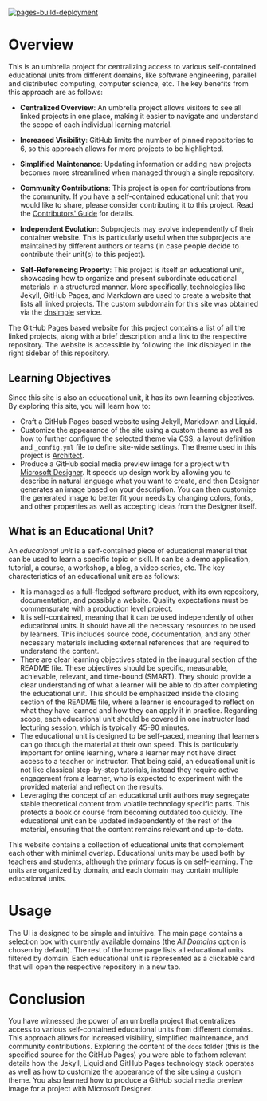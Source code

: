 [![pages-build-deployment](https://github.com/evarga/edu-units/actions/workflows/pages/pages-build-deployment/badge.svg)](https://github.com/evarga/edu-units/actions/workflows/pages/pages-build-deployment)
# Overview
This is an umbrella project for centralizing access to various self-contained educational units from different domains, like software engineering, parallel and distributed computing, computer science, etc. The key benefits from this approach are as follows:

- **Centralized Overview**: An umbrella project allows visitors to see all linked projects in one place, making it easier to navigate and understand the scope of each individual learning material.
- **Increased Visibility**: GitHub limits the number of pinned repositories to 6, so this approach allows for more projects to be highlighted.
- **Simplified Maintenance**: Updating information or adding new projects becomes more streamlined when managed through a single repository.
- **Community Contributions**: This project is open for contributions from the community. If you have a self-contained educational unit that you would like to share, please consider contributing it to this project. Read the [Contributors' Guide](https://github.com/evarga/edu-units/blob/main/CONTRIBUTING.md) for details.

- **Independent Evolution**: Subprojects may evolve independently of their container website. This is particularly useful when the subprojects are maintained by different authors or teams (in case people decide to contribute their unit(s) to this project).
- **Self-Referencing Property**: This project is itself an educational unit, showcasing how to organize and present subordinate educational materials in a structured manner. More specifically, technologies like Jekyll, GitHub Pages, and Markdown are used to create a website that lists all linked projects. The custom subdomain for this site was obtained via the [dnsimple](https://dnsimple.com/r/fefeb14211521c) service.

The GitHub Pages based website for this project contains a list of all the linked projects, along with a brief description and a link to the respective repository. The website is accessible by following the link displayed in the right sidebar of this repository.

## Learning Objectives
Since this site is also an educational unit, it has its own learning objectives. By exploring this site, you will learn how to:
- Craft a GitHub Pages based website using Jekyll, Markdown and Liquid.
- Customize the appearance of the site using a custom theme as well as how to further configure the selected theme via CSS, a layout definition and `_config.yml` file to define site-wide settings. The theme used in this project is [Architect](https://github.com/pages-themes/architect/).
- Produce a GitHub social media preview image for a project with [Microsoft Designer](https://designer.microsoft.com). It speeds up design work by allowing you to describe in natural language what you want to create, and then Designer generates an image based on your description. You can then customize the generated image to better fit your needs by changing colors, fonts, and other properties as well as accepting ideas from the Designer itself.

## What is an Educational Unit?
An _educational unit_ is a self-contained piece of educational material that can be used to learn a specific topic or skill. It can be a demo application, tutorial, a course, a workshop, a blog, a video series, etc. The key characteristics of an educational unit are as follows:
- It is managed as a full-fledged software product, with its own repository, documentation, and possibly a website. Quality expectations must be commensurate with a production level project.
- It is self-contained, meaning that it can be used independently of other educational units. It should have all the necessary resources to be used by learners. This includes source code, documentation, and any other necessary materials including external references that are required to understand the content.
- There are clear learning objectives stated in the inaugural section of the README file. These objectives should be specific, measurable, achievable, relevant, and time-bound (SMART). They should provide a clear understanding of what a learner will be able to do after completing the educational unit. This should be emphasized inside the closing section of the README file, where a learner is encouraged to reflect on what they have learned and how they can apply it in practice. Regarding scope, each educational unit should be covered in one instructor lead lecturing session, which is typically 45-90 minutes.
- The educational unit is designed to be self-paced, meaning that learners can go through the material at their own speed. This is particularly important for online learning, where a learner may not have direct access to a teacher or instructor. That being said, an educational unit is not like classical step-by-step tutorials, instead they require active engagement from a learner, who is expected to experiment with the provided material and reflect on the results.
- Leveraging the concept of an educational unit authors may segregate stable theoretical content from volatile technology specific parts. This protects a book or course from becoming outdated too quickly. The educational unit can be updated independently of the rest of the material, ensuring that the content remains relevant and up-to-date.

This website contains a collection of educational units that complement each other with minimal overlap. Educational units may be used both by teachers and students, although the primary focus is on self-learning. The units are organized by domain, and each domain may contain multiple educational units.

# Usage
The UI is designed to be simple and intuitive. The main page contains a selection box with currently available domains (the _All Domains_ option is chosen by default). The rest of the home page lists all educational units filtered by domain. Each educational unit is represented as a clickable card that will open the respective repository in a new tab.

# Conclusion
You have witnessed the power of an umbrella project that centralizes access to various self-contained educational units from different domains. This approach allows for increased visibility, simplified maintenance, and community contributions. Exploring the content of the `docs` folder (this is the specified source for the GitHub Pages) you were able to fathom relevant details how the Jekyll, Liquid and GitHub Pages technology stack operates as well as how to customize the appearance of the site using a custom theme. You also learned how to produce a GitHub social media preview image for a project with Microsoft Designer.
